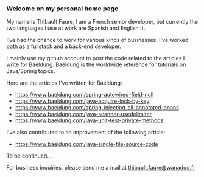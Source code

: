 ### Welcome on my personal home page

My name is Thibault Faure, I am a French senior developer, but currently the two languages I use at work are Spanish and English :).

I've had the chance to work for various kinds of businesses. I've worked both as a fullstack and a back-end developer.

I mainly use my github account to post the code related to the articles I write for Baeldung. Baeldung is the worldwide reference for tutorials on Java/Spring topics.

Here are the articles I've written for Baeldung:
- https://www.baeldung.com/spring-autowired-field-null
- https://www.baeldung.com/java-acquire-lock-by-key
- https://www.baeldung.com/spring-injecting-all-annotated-beans
- https://www.baeldung.com/java-scanner-usedelimiter
- https://www.baeldung.com/java-unit-test-private-methods

I've also contributed to an improvement of the following article:
- https://www.baeldung.com/java-single-file-source-code

To be continued...

For business inquiries, please send me a mail at thibault.faure@wanadoo.fr

<!--
**thibaultfaure/thibaultfaure** is a ✨ _special_ ✨ repository because its `README.md` (this file) appears on your GitHub profile.

Here are some ideas to get you started:

- 🔭 I’m currently working on ...
- 🌱 I’m currently learning ...
- 👯 I’m looking to collaborate on ...
- 🤔 I’m looking for help with ...
- 💬 Ask me about ...
- 📫 How to reach me: ...
- 😄 Pronouns: ...
- ⚡ Fun fact: ...
-->
